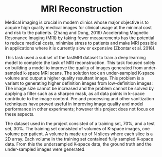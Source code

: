 <div align="center">

# MRI Reconstruction
</div>

Medical imaging is crucial in modern clinics whose major objective is to acquire high quality medical images for clinical usage at the minimal cost and risk to the patients. (Zhang and Dong, 2019) Accelerating Magnetic Resonance Imaging (MRI) by taking fewer measurements has the potential to reduce medical costs, minimise stress to patients and make MRI possible in applications where it is currently slow or expensive (Zbontar et al. 2018).

This task used a subset of the fastMRI dataset to train a deep learning model to complete the task of MRI reconstruction. This task focused solely on building a model to improve the quality of images generated from under-sampled k-space MRI scans. The solution took an under-sampled K-space volume and output a higher quality resultant image. This problem is a variant to generating higher definition images from low-definition images: The image size cannot be increased and the problem cannot be solved by applying a filter such as a sharpen mask, as all data points in k-space contribute to the image content. Pre and processing and other sanitization techniques have proved useful in improving image quality and model performance in other experiments; however this project does not focus on these aspects.

The dataset used in the project consisted of a training set, 70%, and a test set, 30%. The training set consisted of volumes of K-space images, one volume per patient. A volume is made up of N slices where each slice is a 2D array. Each volume in the training set contained fully sampled K-space data. From this the undersampled K-space data, the ground truth and the under-sampled images were generated.